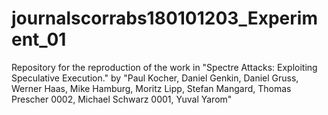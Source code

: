 # journalscorrabs180101203_Experiment_01
Repository for the reproduction of the work in "Spectre Attacks: Exploiting Speculative Execution." by "Paul Kocher, Daniel Genkin, Daniel Gruss, Werner Haas, Mike Hamburg, Moritz Lipp, Stefan Mangard, Thomas Prescher 0002, Michael Schwarz 0001, Yuval Yarom"
